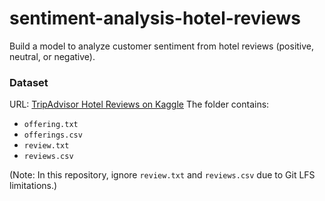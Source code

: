 # sentiment-analysis-hotel-reviews
 Build a model to analyze customer sentiment from hotel reviews (positive, neutral, or negative).


### Dataset 
URL: [TripAdvisor Hotel Reviews on Kaggle](https://www.kaggle.com/datasets/joebeachcapital/hotel-reviews) 
The folder contains:
- `offering.txt`
- `offerings.csv`
- `review.txt`
- `reviews.csv`

(Note: In this repository, ignore `review.txt` and `reviews.csv` due to Git LFS limitations.)